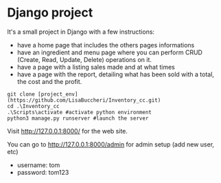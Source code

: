 # Django project 

It's a small project in Django with a few instructions:
  - have a home page that includes the others pages informations
  - have an ingredient and menu page where you can perform CRUD (Create, Read, Update, Delete) operations on it.
  - have a page with a listing sales made and at what times
  - have a page with the report, detailing what has been sold with a total, the cost and the profit.

``` terminal
git clone [project_env](https://github.com/LisaBuccheri/Inventory_cc.git)
cd .\Inventory_cc
.\Scripts\activate #activate python environment
python3 manage.py runserver #launch the server
```

Visit http://127.0.0.1:8000/ for the web site. 

You can go to http://127.0.0.1:8000/admin for admin setup (add new user, etc)
- username: tom
- password: tom123

